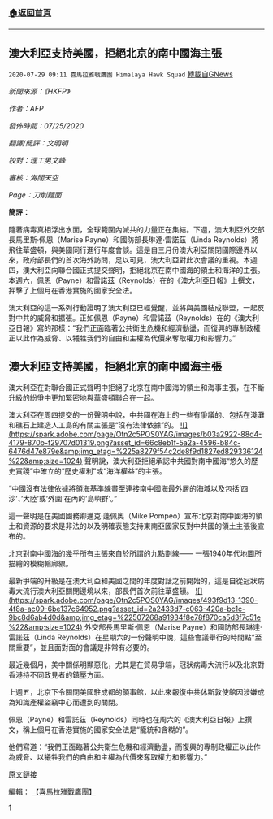 ###  [:house:返回首頁](https://github.com/ourhimalayas/txt)
---

## 澳大利亞支持美國，拒絕北京的南中國海主張
`2020-07-29 09:11 喜馬拉雅戰鷹團 Himalaya Hawk Squad` [轉載自GNews](https://gnews.org/zh-hant/279428/)

*新聞來源：《HKFP》*

*作者：AFP*

*發佈時間：07/25/2020*

*翻譯/簡評：文明明*

*校對：理工男文峰*

*審核：海闊天空*

*Page：刀削麵面*

**簡評：**

隨著病毒真相浮出水面，全球範圍內滅共的力量正在集結。下週，澳大利亞外交部長馬里斯·佩恩（Marise Payne）和國防部長琳達·雷諾茲（Linda Reynolds）將飛往華盛頓，與美國同行進行年度會談。這是自三月份澳大利亞關閉國際邊界以來，政府部長們的首次海外訪問，足以可見，澳大利亞對此次會議的重視。本週四，澳大利亞向聯合國正式提交聲明，拒絕北京在南中國海的領土和海洋的主張。本週六，佩恩（Payne）和雷諾茲（Reynolds）在的《澳大利亞日報》上撰文，抨擊了上個月在香港實施的國家安全法。

澳大利亞的這一系列行動證明了澳大利亞已經覺醒，並將與美國結成聯盟，一起反對中共的威脅和擴張。正如佩恩（Payne）和雷諾茲（Reynolds）在的《澳大利亞日報》寫的那樣：“我們正面臨著公共衛生危機和經濟動盪，而復興的專制政權正以此作為威脅、以犧牲我們的自由和主權為代價來奪取權力和影響力。”



##  **澳大利亞支持美國，拒絕北京的南中國海主張** 



澳大利亞在對聯合國正式聲明中拒絕了北京在南中國海的領土和海事主張，在不斷升級的紛爭中更加緊密地與華盛頓聯合在一起。

澳大利亞在周四提交的一份聲明中說，中共國在海上的一些有爭議的、包括在淺灘和礁石上建造人工島的有關主張是“沒有法律依據”的。
[!\[\](https://spark.adobe.com/page/Otn2c5POS0YAG/images/b03a2922-88d4-4179-870b-f29707d01319.png?asset_id=66c8eb1f-5a2a-4596-b84c-6476d47e879e&amp;img_etag=%225a8279f54c2de8f9d1827ed829336124%22&amp;size=1024)](https://spark.adobe.com/page/Otn2c5POS0YAG/images/b03a2922-88d4-4179-870b-f29707d01319.png?asset_id=66c8eb1f-5a2a-4596-b84c-6476d47e879e&amp;img_etag=%225a8279f54c2de8f9d1827ed829336124%22&amp;size=1024)
聲明說，澳大利亞拒絕承認中共國對南中國海“悠久的歷史實踐”中確立的“歷史權利”或“海洋權益”的主張。

“中國沒有法律依據將領海基準線畫至連接南中國海最外層的海域以及包括’四沙’、’大陸’或’外圍’在內的’島嶼群’。”

這一聲明是在美國國務卿邁克·蓬佩奧（Mike Pompeo）宣布北京對南中國海的領土和資源的要求是非法的以及明確表態支持東南亞國家反對中共國的領土主張後宣布的。

北京對南中國海的幾乎所有主張來自於所謂的九點劃線—— 一張1940年代地圖所描繪的模糊輪廓線。

最新爭端的升級是在澳大利亞和美國之間的年度對話之前開始的，這是自從冠狀病毒大流行澳大利亞關閉邊境以來，部長們首次前往華盛頓。
[!\[\](https://spark.adobe.com/page/Otn2c5POS0YAG/images/493f9d13-1390-4f8a-ac09-6be137c64952.png?asset_id=2a2433d7-c063-420a-bc1c-9bc8d6ab4d0d&amp;img_etag=%22507268a91934f8e78f870ca5d3f7c51e%22&amp;size=1024)](https://spark.adobe.com/page/Otn2c5POS0YAG/images/493f9d13-1390-4f8a-ac09-6be137c64952.png?asset_id=2a2433d7-c063-420a-bc1c-9bc8d6ab4d0d&amp;img_etag=%22507268a91934f8e78f870ca5d3f7c51e%22&amp;size=1024)
外交部長馬里斯·佩恩（Marise Payne）和國防部長琳達·雷諾茲（Linda Reynolds）在星期六的一份聲明中說，這些會議舉行的時間點“至關重要”，並且面對面的會議是非常有必要的。

最近幾個月，美中關係明顯惡化，尤其是在貿易爭端，冠狀病毒大流行以及北京對香港持不同政見者的鎮壓方面。

上週五，北京下令關閉美國駐成都的領事館，以此來報復中共休斯敦使館因涉嫌成為知識產權盜竊中心而遭到的關閉。

佩恩（Payne）和雷諾茲（Reynolds）同時也在周六的《澳大利亞日報》上撰文，稱上個月在香港實施的國家安全法是“籠統和含糊的”。

他們寫道：“我們正面臨著公共衛生危機和經濟動盪，而復興的專制政權正以此作為威脅、以犧牲我們的自由和主權為代價來奪取權力和影響力。”

[原文鏈接](https://hongkongfp.com/2020/07/25/australia-rejects-beijings-south-china-sea-claims-backing-us/)

編輯： [【喜馬拉雅戰鷹團】](https://spark.adobe.com/page/Otn2c5POS0YAG/)

1

